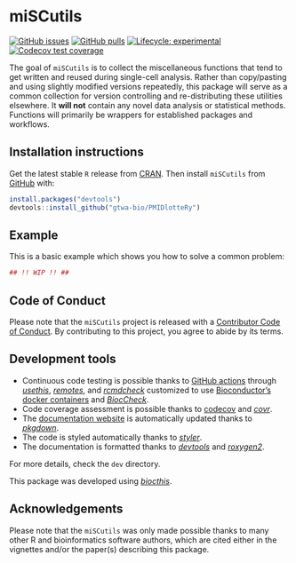 
<!-- README.md is generated from README.Rmd. Please edit that file -->

# miSCutils

<!-- badges: start -->

[![GitHub
issues](https://img.shields.io/github/issues/gtwa-bio/miSCutils)](https://github.com/gtwa-bio/miSCutils/issues)
[![GitHub
pulls](https://img.shields.io/github/issues-pr/gtwa-bio/miSCutils)](https://github.com/gtwa-bio/miSCutils/pulls)
[![Lifecycle:
experimental](https://img.shields.io/badge/lifecycle-experimental-orange.svg)](https://lifecycle.r-lib.org/articles/stages.html#experimental)
[![Codecov test
coverage](https://codecov.io/gh/gtwa-bio/miSCutils/graph/badge.svg)](https://app.codecov.io/gh/gtwa-bio/miSCutils)
<!-- badges: end -->

The goal of `miSCutils` is to collect the miscellaneous functions that
tend to get written and reused during single-cell analysis. Rather than
copy/pasting and using slightly modified versions repeatedly, this
package will serve as a common collection for version controlling and
re-distributing these utilities elsewhere. It **will not** contain any
novel data analysis or statistical methods. Functions will primarily be
wrappers for established packages and workflows.

## Installation instructions

Get the latest stable `R` release from
[CRAN](http://cran.r-project.org/). Then install `miSCutils` from
[GitHub](https://github.com/gtwa-bio/PMIDlotteRy) with:

``` r
install.packages("devtools")
devtools::install_github("gtwa-bio/PMIDlotteRy")
```

## Example

This is a basic example which shows you how to solve a common problem:

``` r
## !! WIP !! ##
```

## Code of Conduct

Please note that the `miSCutils` project is released with a [Contributor
Code of Conduct](http://bioconductor.org/about/code-of-conduct/). By
contributing to this project, you agree to abide by its terms.

## Development tools

- Continuous code testing is possible thanks to [GitHub
  actions](https://www.tidyverse.org/blog/2020/04/usethis-1-6-0/)
  through *[usethis](https://CRAN.R-project.org/package=usethis)*,
  *[remotes](https://CRAN.R-project.org/package=remotes)*, and
  *[rcmdcheck](https://CRAN.R-project.org/package=rcmdcheck)* customized
  to use [Bioconductor’s docker
  containers](https://www.bioconductor.org/help/docker/) and
  *[BiocCheck](https://bioconductor.org/packages/3.19/BiocCheck)*.
- Code coverage assessment is possible thanks to
  [codecov](https://codecov.io/gh) and
  *[covr](https://CRAN.R-project.org/package=covr)*.
- The [documentation website](http://gtwa-bio.github.io/miSCutils) is
  automatically updated thanks to
  *[pkgdown](https://CRAN.R-project.org/package=pkgdown)*.
- The code is styled automatically thanks to
  *[styler](https://CRAN.R-project.org/package=styler)*.
- The documentation is formatted thanks to
  *[devtools](https://CRAN.R-project.org/package=devtools)* and
  *[roxygen2](https://CRAN.R-project.org/package=roxygen2)*.

For more details, check the `dev` directory.

This package was developed using
*[biocthis](https://bioconductor.org/packages/3.19/biocthis)*.

## Acknowledgements

Please note that the `miSCutils` was only made possible thanks to many
other R and bioinformatics software authors, which are cited either in
the vignettes and/or the paper(s) describing this package.
